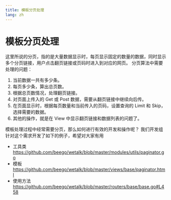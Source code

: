 ```yaml
---
title: 模板分页处理
lang: zh
---
```


# 模板分页处理

这里所说的分页，指的是大量数据显示时，每页显示固定的数量的数据，同时显示多个分页链接，用户点击翻页链接或页码时进入到对应的网页。
分页算法中需要处理的问题：
1. 当前数据一共有多少条。
2. 每页多少条，算出总页数。
3. 根据总页数情况，处理翻页链接。
4. 对页面上传入的 Get 或 Post 数据，需要从翻页链接中继续向后传。
5. 在页面显示时，根据每页数量和当前传入的页码，设置查询的 Limit 和 Skip，选择需要的数据。
6. 其他的操作，就是在 View 中显示翻页链接和数据列表的问题了。


模板处理过程中经常需要分页，那么如何进行有效的开发和操作呢？
我们开发组针对这个需求开发了如下的例子，希望对大家有用

- 工具类
https://github.com/beego/wetalk/blob/master/modules/utils/paginator.go
- 模板
https://github.com/beego/wetalk/blob/master/views/base/paginator.html
- 使用方法
https://github.com/beego/wetalk/blob/master/routers/base/base.go#L458
